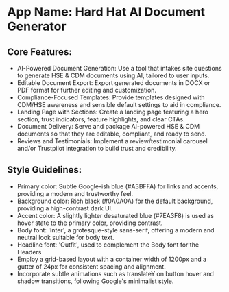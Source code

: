 # **App Name**: Hard Hat AI Document Generator

## Core Features:

- AI-Powered Document Generation: Use a tool that intakes site questions to generate HSE & CDM documents using AI, tailored to user inputs.
- Editable Document Export: Export generated documents in DOCX or PDF format for further editing and customization.
- Compliance-Focused Templates: Provide templates designed with CDM/HSE awareness and sensible default settings to aid in compliance.
- Landing Page with Sections: Create a landing page featuring a hero section, trust indicators, feature highlights, and clear CTAs.
- Document Delivery: Serve and package AI-powered HSE & CDM documents so that they are editable, compliant, and ready to send.
- Reviews and Testimonials: Implement a review/testimonial carousel and/or Trustpilot integration to build trust and credibility.

## Style Guidelines:

- Primary color: Subtle Google-ish blue (#A3BFFA) for links and accents, providing a modern and trustworthy feel.
- Background color: Rich black (#0A0A0A) for the default background, providing a high-contrast dark UI.
- Accent color: A slightly lighter desaturated blue (#7EA3F8) is used as hover state to the primary color, providing contrast.
- Body font: 'Inter', a grotesque-style sans-serif, offering a modern and neutral look suitable for body text.
- Headline font: 'Outfit', used to complement the Body font for the Headers
- Employ a grid-based layout with a container width of 1200px and a gutter of 24px for consistent spacing and alignment.
- Incorporate subtle animations such as translateY on button hover and shadow transitions, following Google's minimalist style.